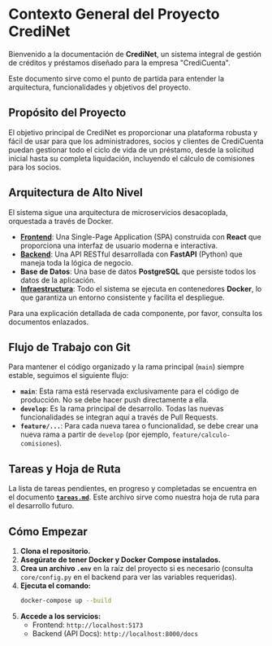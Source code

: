 # Contexto General del Proyecto CrediNet

Bienvenido a la documentación de **CrediNet**, un sistema integral de gestión de créditos y préstamos diseñado para la empresa "CrediCuenta".

Este documento sirve como el punto de partida para entender la arquitectura, funcionalidades y objetivos del proyecto.

## Propósito del Proyecto

El objetivo principal de CrediNet es proporcionar una plataforma robusta y fácil de usar para que los administradores, socios y clientes de CrediCuenta puedan gestionar todo el ciclo de vida de un préstamo, desde la solicitud inicial hasta su completa liquidación, incluyendo el cálculo de comisiones para los socios.

## Arquitectura de Alto Nivel

El sistema sigue una arquitectura de microservicios desacoplada, orquestada a través de Docker.

- **[Frontend](./FRONTEND.md)**: Una Single-Page Application (SPA) construida con **React** que proporciona una interfaz de usuario moderna e interactiva.
- **[Backend](./BACKEND.md)**: Una API RESTful desarrollada con **FastAPI** (Python) que maneja toda la lógica de negocio.
- **Base de Datos**: Una base de datos **PostgreSQL** que persiste todos los datos de la aplicación.
- **[Infraestructura](./INFRAESTRUCTURA.md)**: Todo el sistema se ejecuta en contenedores **Docker**, lo que garantiza un entorno consistente y facilita el despliegue.

Para una explicación detallada de cada componente, por favor, consulta los documentos enlazados.

## Flujo de Trabajo con Git

Para mantener el código organizado y la rama principal (`main`) siempre estable, seguimos el siguiente flujo:

- **`main`**: Esta rama está reservada exclusivamente para el código de producción. No se debe hacer push directamente a ella.
- **`develop`**: Es la rama principal de desarrollo. Todas las nuevas funcionalidades se integran aquí a través de Pull Requests.
- **`feature/...`**: Para cada nueva tarea o funcionalidad, se debe crear una nueva rama a partir de `develop` (por ejemplo, `feature/calculo-comisiones`).

## Tareas y Hoja de Ruta

La lista de tareas pendientes, en progreso y completadas se encuentra en el documento [**`tareas.md`**](./tareas.md). Este archivo sirve como nuestra hoja de ruta para el desarrollo futuro.

## Cómo Empezar

1.  **Clona el repositorio.**
2.  **Asegúrate de tener Docker y Docker Compose instalados.**
3.  **Crea un archivo `.env`** en la raíz del proyecto si es necesario (consulta `core/config.py` en el backend para ver las variables requeridas).
4.  **Ejecuta el comando:**
    ```bash
    docker-compose up --build
    ```
5.  **Accede a los servicios:**
    - Frontend: `http://localhost:5173`
    - Backend (API Docs): `http://localhost:8000/docs`
